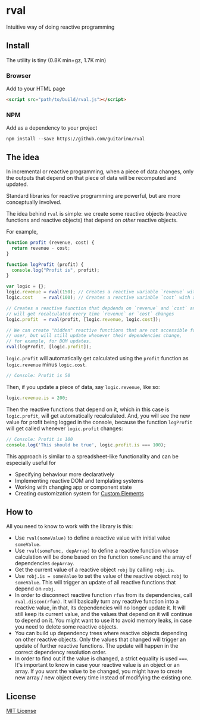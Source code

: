 # rval

Intuitive way of doing reactive programming

## Install
The utility is tiny (0.8K min+gz, 1.7K min)

### Browser
Add to your HTML page

```html
<script src="path/to/build/rval.js"></script>
```

### NPM
Add as a dependency to your project

```
npm install --save https://github.com/guitarino/rval
```

## The idea
In incremental or reactive programming, when a piece of data changes, only the outputs that depend on that piece of data will be recomputed and updated.

Standard libraries for reactive programming are powerful, but are more conceptually involved.

The idea behind `rval` is simple: we create some reactive objects (reactive functions and reactive objects) that depend on *other* reactive objects.

For example,

```javascript
function profit (revenue, cost) {
  return revenue - cost;
}

function logProfit (profit) {
  console.log("Profit is", profit);
}

var logic = {};
logic.revenue = rval(150); // Creates a reactive variable `revenue` with a value 150
logic.cost    = rval(100); // Creates a reactive variable `cost` with a value 100

// Creates a reactive function that depdends on `revenue` and `cost` and
// will get recalculated every time `revenue` or `cost` changes
logic.profit  = rval(profit, [logic.revenue, logic.cost]);

// We can create "hidden" reactive functions that are not accessible for the
// user, but will still update whenever their dependencies change,
// for example, for DOM updates.
rval(logProfit, [logic.profit]);
```

`logic.profit` will automatically get calculated using the `profit` function as `logic.revenue` minus `logic.cost`.

```javascript
// Console: Profit is 50
```

Then, if you update a piece of data, say `logic.revenue`, like so:

```javascript
logic.revenue.is = 200;
```

Then the reactive functions that depend on it, which in this case is `logic.profit`, will get automatically recalculated. And, you will see the new value for profit being logged in the console, because the function `logProfit` will get called whenever `logic.profit` changes:

```javascript
// Console: Profit is 100
console.log('This should be true', logic.profit.is === 100);
```

This approach is similar to a spreadsheet-like functionality and can be especially useful for
* Specifying behaviour more declaratively
* Implementing reactive DOM and templating systems
* Working with changing app or component state
* Creating customization system for [Custom Elements](https://developers.google.com/web/fundamentals/getting-started/primers/customelements)

## How to
All you need to know to work with the library is this:

* Use `rval(someValue)` to define a reactive value with initial value `someValue`.
* Use `rval(someFunc, depArray)` to define a reactive function whose calculation will be done based on the function `someFunc` and the array of dependencies `depArray`.
* Get the current value of a reactive object `robj` by calling `robj.is`.
* Use `robj.is = someValue` to set the value of the reactive object `robj` to `someValue`. This will trigger an update of all reactive functions that depend on `robj`.
* In order to disconnect reactive function `rfun` from its dependencies, call `rval.discon(rfun)`. It will basically turn any reactive function into a reactive value, in that, its dependencies will no longer update it. It will still keep its current value, and the values that depend on it will continue to depend on it. You might want to use it to avoid memory leaks, in case you need to delete some reactive objects.
* You can build up dependency trees where reactive objects depending on other reactive objects. Only the values that changed will trigger an update of further reactive functions. The update will happen in the correct dependency resolution order.
* In order to find out if the value is changed, a strict equality is used `===`. It's important to know in case your reactive value is an object or an array. If you want the value to be changed, you might have to create new array / new object every time instead of modifying the existing one.

## License
[MIT License](https://github.com/guitarino/rval/blob/master/LICENSE)